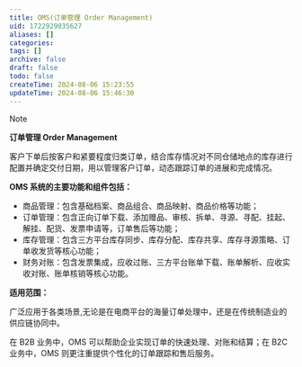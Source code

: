 ```yaml
---
title: OMS(订单管理 Order Management)
uid: 1722929035627
aliases: []
categories: 
tags: []
archive: false
draft: false
todo: false
createTime: 2024-08-06 15:23:55
updateTime: 2024-08-06 15:46:30
---
```


> [!NOTE]
> **订单管理 Order Management**
>
> 客户下单后按客户和紧要程度归类订单，结合库存情况对不同仓储地点的库存进行配置并确定交付日期，用以管理客户订单，动态跟踪订单的进展和完成情况。

**OMS 系统的主要功能和组件包括：**

- 商品管理：包含基础档案、商品组合、商品映射、商品价格等功能；
- 订单管理：包含正向订单下载、添加赠品、审核、拆单、寻源、寻配、挂起、解挂、配货、发票申请等，订单售后等功能；
- 库存管理：包含三方平台库存同步、库存分配、库存共享、库存寻源策略、订单收发货等核心功能；
- 财务对账：包含发票集成，应收过账、三方平台账单下载、账单解析、应收实收对账、账单核销等核心功能。

**适用范围：**

广泛应用于各类场景,无论是在电商平台的海量订单处理中，还是在传统制造业的供应链协同中。

在 B2B 业务中，OMS 可以帮助企业实现订单的快速处理、对账和结算；在 B2C 业务中，OMS 则更注重提供个性化的订单跟踪和售后服务。
